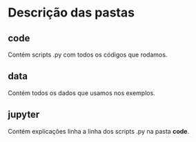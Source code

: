 # Descrição das pastas

## code
Contém scripts .py com todos os códigos que rodamos.

## data
Contém todos os dados que usamos nos exemplos.

## jupyter
Contém explicações linha a linha dos scripts .py na pasta **code**.
